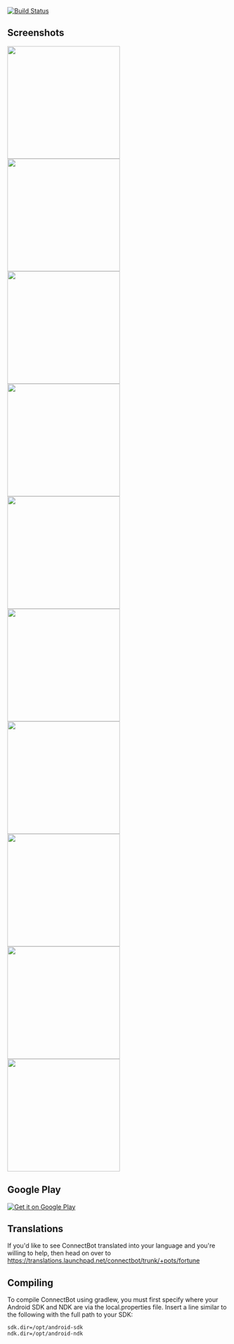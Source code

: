 [![Build Status](https://travis-ci.org/connectbot/connectbot.svg?branch=master)](
https://travis-ci.org/connectbot/connectbot)

Screenshots
----------------
<img src="https://github.com/open-keychain/connectbot/blob/agent_support_plus/screenshots/hostlist.png" width="256">
<img src="https://github.com/open-keychain/connectbot/blob/agent_support_plus/screenshots/select_pubkey_auth_via_agent.png" width="256">
<img src="https://github.com/open-keychain/connectbot/blob/agent_support_plus/screenshots/select_agent.png" width="256">
<img src="https://github.com/open-keychain/connectbot/blob/agent_support_plus/screenshots/allow_access.png" width="256">
<img src="https://github.com/open-keychain/connectbot/blob/agent_support_plus/screenshots/select_key.png" width="256">
<img src="https://github.com/open-keychain/connectbot/blob/agent_support_plus/screenshots/key_selection_successful.png" width="256">

<img src="https://github.com/open-keychain/connectbot/blob/agent_support_plus/screenshots/token_enter_pass.png" width="256">
<img src="https://github.com/open-keychain/connectbot/blob/agent_support_plus/screenshots/token_pin.png" width="256">
<img src="https://github.com/open-keychain/connectbot/blob/agent_support_plus/screenshots/token_hold.png" width="256">
<img src="https://github.com/open-keychain/connectbot/blob/agent_support_plus/screenshots/token_done.png" width="256">


Google Play
----------------

[![Get it on Google Play][2]][1]

  [1]: https://play.google.com/store/apps/details?id=org.connectbot
  [2]: https://developer.android.com/images/brand/en_generic_rgb_wo_60.png

Translations
----------------

If you'd like to see ConnectBot translated into your language and you're
willing to help, then head on over to
https://translations.launchpad.net/connectbot/trunk/+pots/fortune


Compiling
----------------

To compile ConnectBot using gradlew, you must first specify where your
Android SDK and NDK are via the local.properties file. Insert a line
similar to the following with the full path to your SDK:

```
sdk.dir=/opt/android-sdk
ndk.dir=/opt/android-ndk
```
